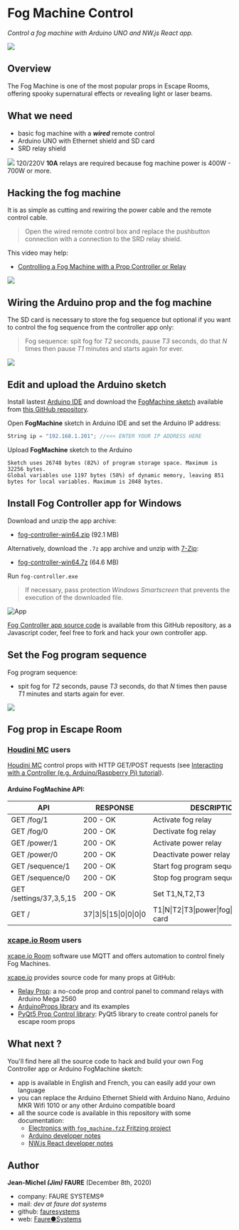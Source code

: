 # Fog Machine Control
*Control a fog machine with Arduino UNO and NW.js React app.*

![](docs/images/fog_control.png)


## Overview

The Fog Machine is one of the most popular props in Escape Rooms, offering spooky supernatural effects or revealing light or laser beams.


## What we need

* basic fog machine with a ***wired*** remote control
* Arduino UNO with Ethernet shield and SD card
* SRD relay shield

<img src="docs/images/high-voltage-warning.png" valign="right"> 120/220V **10A** relays are required because fog machine power is 400W - 700W or more.</src>


## Hacking the fog machine
It is as simple as cutting and rewiring the power cable and the remote control cable.

> Open the wired remote control box and replace the pushbutton connection with a connection to the SRD relay shield.

This video may help: 
* <a href="https://www.youtube.com/watch?v=Y6d89PBlxrk" target="_blank">Controlling a Fog Machine with a Prop Controller or Relay</a>

![](docs/images/open_remote.jpg)


## Wiring the Arduino prop and the fog machine
The SD card is necessary to store the fog sequence but optional if you want to control the fog sequence from the controller app only:
> Fog sequence: spit fog for *T2* seconds, pause *T3* seconds, do that *N* times then pause *T1* minutes and starts again for ever.

![](docs/images/fog_machine.png)


## Edit and upload the Arduino sketch

Install lastest <a href="https://www.arduino.cc/en/software" target="_blank">Arduino IDE</a> and download the <a href="https://github.com/jim-blog/fog-machine/raw/master/arduino/FogMachine.zip" target="_blank">FogMachine sketch</a> available from <a href="https://github.com/jim-blog/fog-machine/tree/master/arduino" target="_blank">this GitHub repository</a>.

Open **FogMachine** sketch in Arduino IDE and set the Arduino IP address:

```cpp
String ip = "192.168.1.201"; //<<< ENTER YOUR IP ADDRESS HERE
```

Upload **FogMachine** sketch to the Arduino

```dos
Sketch uses 26748 bytes (82%) of program storage space. Maximum is 32256 bytes.
Global variables use 1197 bytes (58%) of dynamic memory, leaving 851 bytes for local variables. Maximum is 2048 bytes.

```


## Install Fog Controller app for Windows

Download and unzip the app archive:
* <a href="https://github.com/jim-blog/fog-machine/raw/master/bin/win64/fog-controller-win64.zip">fog-controller-win64.zip</a> (92.1 MB)

Alternatively, download the `.7z` app archive and unzip with <a href="https://www.7-zip.org/" target="_blank">7-Zip</a>:
* <a href="https://github.com/jim-blog/fog-machine/raw/master/bin/win64/fog-controller-win64.7z">fog-controller-win64.7z</a> (64.6 MB)

Run `fog-controller.exe`
> If necessary, pass protection *Windows Smartscreen* that prevents the execution of the downloaded file.

![App](docs/images/app.png)

<a href="https://github.com/jim-blog/fog-machine/tree/master/src" target="_blank">Fog Controller app source code</a> is available from this GitHub repository, as a Javascript coder, feel free to fork and hack your own controller app.


## Set the Fog program sequence
Fog program sequence: 
* spit fog for *T2* seconds, pause *T3* seconds, do that *N* times then pause *T1* minutes and starts again for ever.

![](docs/images/app-settings.png)


## Fog prop in Escape Room

### <a href="https://houdinimc.com/" target="_blank">Houdini MC</a> users

<a href="https://houdinimc.com/" target="_blank">Houdini MC</a> control props with HTTP GET/POST requests (see <a href="https://houdinimc.com/2018/04/13/interact-with-a-controller/" target="_blank">Interacting with a Controller (e.g. Arduino/Raspberry Pi) tutorial</a>).

#### Arduino FogMachine API:

| API                      | RESPONSE             | DESCRIPTION                            |
|--------------------------|----------------------|----------------------------------------|
| GET /fog/1               | 200 - OK             | Activate fog relay                     |
| GET /fog/0               | 200 - OK             | Dectivate fog relay                    |
| GET /power/1             | 200 - OK             | Activate power relay                   |
| GET /power/0             | 200 - OK             | Deactivate power relay                 |
| GET /sequence/1          | 200 - OK             | Start fog program sequence             |
| GET /sequence/0          | 200 - OK             | Stop fog program sequence              |
| GET /settings/37,3,5,15  | 200 - OK             | Set T1,N,T2,T3                         |
| GET / | 37&#124;3&#124;5&#124;15&#124;0&#124;0&#124;0&#124;0 | T1&#124;N&#124;T2&#124;T3&#124;power&#124;fog&#124;sequence&#124;sd card |


### <a href="https://xcape.io/room/" target="_blank">xcape.io Room</a> users

<a href="https://xcape.io/room/" target="_blank">xcape.io Room</a> software use MQTT and offers automation to control finely Fog Machines.

<a href="https://xcape.io/room/" target="_blank">xcape.io</a> provides source code for many props at GitHub:
* <a href="https://github.com/xcape-io/RelayProp" target="_blank">Relay Prop</a>: a no-code prop and control panel to command relays with Arduino Mega 2560
* <a href="https://github.com/xcape-io/ArduinoProps" target="_blank">ArduinoProps library</a> and its examples
* <a href="https://github.com/xcape-io/PyPropControl" target="_blank">PyQt5 Prop Control library</a>: PyQt5 library to create control panels for escape room props


## What next ?
You'll find here all the source code to hack and build your own Fog Controller app or Arduino FogMachine sketch:
* app is available in English and French, you can easily add your own language
* you can replace the Arduino Ethernet Shield with Arduino Nano, Arduino MKR Wifi 1010 or any other Arduino compatible board
* all the source code is available in this repository with some documentation:
    - <a href="https://github.com/jim-blog/fog-machine/tree/master/docs/developer/electronics" target="_blank">Electronics with `fog_machine.fz`z Fritzing project</a>
    - <a href="https://github.com/jim-blog/fog-machine/tree/master/docs/developer/arduino" target="_blank">Arduino developer notes</a>
    - <a href="https://github.com/jim-blog/fog-machine/tree/master/docs/developer/app" target="_blank">NW.js React developer notes</a>
        

## Author

**Jean-Michel _(Jim)_ FAURE** (December 8th, 2020)
* company: FAURE SYSTEMS®
* mail: *dev at faure dot systems*
* github: <a href="https://github.com/fauresystems" target="_blank">fauresystems</a>
* web: <a href="https://faure.systems/" target="_blank">Faure●Systems</a>